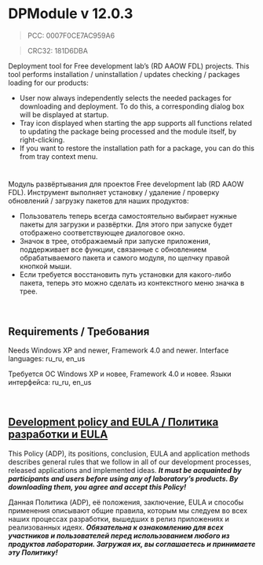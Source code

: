 ﻿# DPModule v 12.0.3
> PCC: 0007F0CE7AC959A6

> CRC32: 181D6DBA



Deployment tool for Free development lab’s (RD AAOW FDL) projects. This tool performs installation / uninstallation / updates checking / packages loading for our products:
- User now always independently selects the needed packages for downloading and deployment. To do this, a corresponding dialog box will be displayed at startup.
- Tray icon displayed when starting the app supports all functions related to updating the package being processed and the module itself, by right-clicking.
- If you want to restore the installation path for a package, you can do this from tray context menu.

#

Модуль развёртывания для проектов Free development lab (RD AAOW FDL). Инструмент выполняет установку / удаление / проверку обновлений / загрузку пакетов для наших продуктов:
- Пользователь теперь всегда самостоятельно выбирает нужные пакеты для загрузки и развёртки. Для этого при запуске будет отображено соответствующее диалоговое окно.
- Значок в трее, отображаемый при запуске приложения, поддерживает все функции, связанные с обновлением обрабатываемого пакета и самого модуля, по щелчку правой кнопкой мыши.
- Если требуется восстановить путь установки для какого-либо пакета, теперь это можно сделать из контекстного меню значка в трее.

&nbsp;



## Requirements / Требования

Needs Windows XP and newer, Framework 4.0 and newer. Interface languages: ru_ru, en_us

Требуется ОС Windows XP и новее, Framework 4.0 и новее. Языки интерфейса: ru_ru, en_us

&nbsp;



## [Development policy and EULA / Политика разработки и EULA](https://adslbarxatov.github.io/ADP)

This Policy (ADP), its positions, conclusion, EULA and application methods
describes general rules that we follow in all of our development processes, released applications and implemented ideas.
***It must be acquainted by participants and users before using any of laboratory’s products.
By downloading them, you agree and accept this Policy!***

Данная Политика (ADP), её положения, заключение, EULA и способы применения
описывают общие правила, которым мы следуем во всех наших процессах разработки, вышедших в релиз приложениях
и реализованных идеях.
***Обязательна к ознакомлению для всех участников и пользователей перед использованием любого из продуктов лаборатории.
Загружая их, вы соглашаетесь и принимаете эту Политику!***
